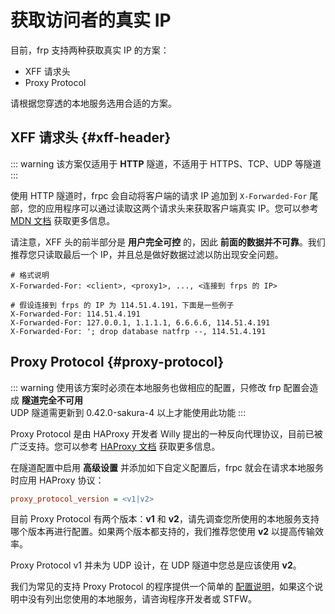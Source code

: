 # 获取访问者的真实 IP

目前，frp 支持两种获取真实 IP 的方案：

- XFF 请求头
- Proxy Protocol

请根据您穿透的本地服务选用合适的方案。

## XFF 请求头 {#xff-header}

::: warning
该方案仅适用于 **HTTP** 隧道，不适用于 HTTPS、TCP、UDP 等隧道
:::

使用 HTTP 隧道时，frpc 会自动将客户端的请求 IP 追加到 `X-Forwarded-For` 尾部，您的应用程序可以通过读取这两个请求头来获取客户端真实 IP。您可以参考 [MDN 文档](https://developer.mozilla.org/zh-CN/docs/Web/HTTP/Headers/X-Forwarded-For) 获取更多信息。

请注意，XFF 头的前半部分是 **用户完全可控** 的，因此 **前面的数据并不可靠**。我们推荐您只读取最后一个 IP，并且总是做好数据过滤以防出现安全问题。

```http
# 格式说明
X-Forwarded-For: <client>, <proxy1>, ..., <连接到 frps 的 IP>

# 假设连接到 frps 的 IP 为 114.51.4.191，下面是一些例子
X-Forwarded-For: 114.51.4.191
X-Forwarded-For: 127.0.0.1, 1.1.1.1, 6.6.6.6, 114.51.4.191
X-Forwarded-For: '; drop database natfrp --, 114.51.4.191
```

## Proxy Protocol {#proxy-protocol}

::: warning
使用该方案时必须在本地服务也做相应的配置，只修改 frp 配置会造成 **隧道完全不可用**  
UDP 隧道需更新到 0.42.0-sakura-4 以上才能使用此功能
:::

Proxy Protocol 是由 HAProxy 开发者 Willy 提出的一种反向代理协议，目前已被广泛支持。您可以参考 [HAProxy 文档](http://www.haproxy.org/download/1.8/doc/proxy-protocol.txt) 获取更多信息。

在隧道配置中启用 **高级设置** 并添加如下自定义配置后，frpc 就会在请求本地服务时应用 HAProxy 协议：

```ini
proxy_protocol_version = <v1|v2>
```

目前 Proxy Protocol 有两个版本：**v1** 和 **v2**，请先调查您所使用的本地服务支持哪个版本再进行配置。如果两个版本都支持的，我们推荐您使用 **v2** 以提高传输效率。

Proxy Protocol v1 并未为 UDP 设计，在 UDP 隧道中您总是应该使用 **v2**。

我们为常见的支持 Proxy Protocol 的程序提供一个简单的 [配置说明](/offtopic/proxy-protocol.md)，如果这个说明中没有列出您使用的本地服务，请咨询程序开发者或 STFW。
